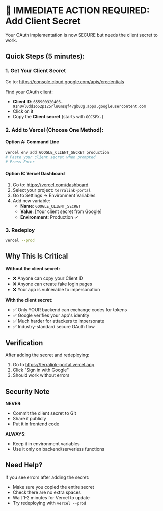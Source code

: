 # 🔐 IMMEDIATE ACTION REQUIRED: Add Client Secret

Your OAuth implementation is now SECURE but needs the client secret to work.

## Quick Steps (5 minutes):

### 1. Get Your Client Secret
Go to: https://console.cloud.google.com/apis/credentials

Find your OAuth client:
- **Client ID**: `655900320406-91n0vl0dd1o62p125rlu0msqf47gb03g.apps.googleusercontent.com`
- Click on it
- Copy the **Client secret** (starts with `GOCSPX-`)

### 2. Add to Vercel (Choose One Method):

#### Option A: Command Line
```bash
vercel env add GOOGLE_CLIENT_SECRET production
# Paste your client secret when prompted
# Press Enter
```

#### Option B: Vercel Dashboard
1. Go to: https://vercel.com/dashboard
2. Select your project: `terralink-portal`
3. Go to Settings → Environment Variables
4. Add new variable:
   - **Name**: `GOOGLE_CLIENT_SECRET`
   - **Value**: [Your client secret from Google]
   - **Environment**: Production ✓

### 3. Redeploy
```bash
vercel --prod
```

## Why This Is Critical

**Without the client secret:**
- ❌ Anyone can copy your Client ID
- ❌ Anyone can create fake login pages
- ❌ Your app is vulnerable to impersonation

**With the client secret:**
- ✅ Only YOUR backend can exchange codes for tokens
- ✅ Google verifies your app's identity
- ✅ Much harder for attackers to impersonate
- ✅ Industry-standard secure OAuth flow

## Verification

After adding the secret and redeploying:
1. Go to https://terralink-portal.vercel.app
2. Click "Sign in with Google"
3. Should work without errors

## Security Note

**NEVER**:
- Commit the client secret to Git
- Share it publicly
- Put it in frontend code

**ALWAYS**:
- Keep it in environment variables
- Use it only on backend/serverless functions

## Need Help?

If you see errors after adding the secret:
- Make sure you copied the entire secret
- Check there are no extra spaces
- Wait 1-2 minutes for Vercel to update
- Try redeploying with `vercel --prod`